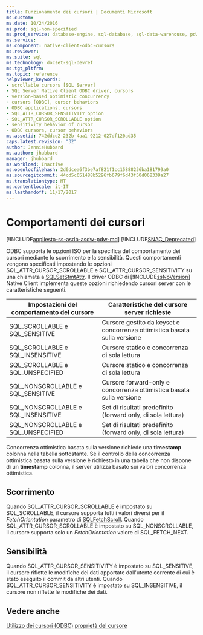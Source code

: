 ```yaml
---
title: Funzionamento dei cursori | Documenti Microsoft
ms.custom: 
ms.date: 10/24/2016
ms.prod: sql-non-specified
ms.prod_service: database-engine, sql-database, sql-data-warehouse, pdw
ms.service: 
ms.component: native-client-odbc-cursors
ms.reviewer: 
ms.suite: sql
ms.technology: docset-sql-devref
ms.tgt_pltfrm: 
ms.topic: reference
helpviewer_keywords:
- scrollable cursors [SQL Server]
- SQL Server Native Client ODBC driver, cursors
- version-based optimistic concurrency
- cursors [ODBC], cursor behaviors
- ODBC applications, cursors
- SQL_ATTR_CURSOR_SENSITIVITY option
- SQL_ATTR_CURSOR_SCROLLABLE option
- sensitivity behavior of cursor
- ODBC cursors, cursor behaviors
ms.assetid: 742ddcd2-232b-4aa1-9212-027df120ad35
caps.latest.revision: "32"
author: JennieHubbard
ms.author: jhubbard
manager: jhubbard
ms.workload: Inactive
ms.openlocfilehash: 2d6dcea6f3be7af821f1cc15888236ba181799a0
ms.sourcegitcommit: 44cd5c651488b5296fb679f6d43f50d068339a27
ms.translationtype: MT
ms.contentlocale: it-IT
ms.lasthandoff: 11/17/2017
---
```

# <a name="cursor-behaviors"></a>Comportamenti dei cursori
[!INCLUDE[appliesto-ss-asdb-asdw-pdw-md](../../includes/appliesto-ss-asdb-asdw-pdw-md.md)]
[!INCLUDE[SNAC_Deprecated](../../includes/snac-deprecated.md)]

  ODBC supporta le opzioni ISO per la specifica del comportamento dei cursori mediante lo scorrimento e la sensibilità. Questi comportamenti vengono specificati impostando le opzioni SQL_ATTR_CURSOR_SCROLLABLE e SQL_ATTR_CURSOR_SENSITIVITY su una chiamata a [SQLSetStmtAttr](../../relational-databases/native-client-odbc-api/sqlsetstmtattr.md). Il driver ODBC di [!INCLUDE[ssNoVersion](../../includes/ssnoversion-md.md)] Native Client implementa queste opzioni richiedendo cursori server con le caratteristiche seguenti.  
  
|Impostazioni del comportamento del cursore|Caratteristiche del cursore server richieste|  
|------------------------------|---------------------------------------------|  
|SQL_SCROLLABLE e SQL_SENSITIVE|Cursore gestito da keyset e concorrenza ottimistica basata sulla versione|  
|SQL_SCROLLABLE e SQL_INSENSITIVE|Cursore statico e concorrenza di sola lettura|  
|SQL_SCROLLABLE e SQL_UNSPECIFIED|Cursore statico e concorrenza di sola lettura|  
|SQL_NONSCROLLABLE e SQL_SENSITIVE|Cursore forward-only e concorrenza ottimistica basata sulla versione|  
|SQL_NONSCROLLABLE e SQL_INSENSITIVE|Set di risultati predefinito (forward only, di sola lettura)|  
|SQL_NONSCROLLABLE e SQL_UNSPECIFIED|Set di risultati predefinito (forward only, di sola lettura)|  
  
 Concorrenza ottimistica basata sulla versione richiede una **timestamp** colonna nella tabella sottostante. Se il controllo della concorrenza ottimistica basata sulla versione è richiesto in una tabella che non dispone di un **timestamp** colonna, il server utilizza basato sui valori concorrenza ottimistica.  
  
## <a name="scrollability"></a>Scorrimento  
 Quando SQL_ATTR_CURSOR_SCROLLABLE è impostato su SQL_SCROLLABLE, il cursore supporta tutti i valori diversi per il *FetchOrientation* parametro di [SQLFetchScroll](../../relational-databases/native-client-odbc-api/sqlfetchscroll.md). Quando SQL_ATTR_CURSOR_SCROLLABLE è impostato su SQL_NONSCROLLABLE, il cursore supporta solo un *FetchOrientation* valore di SQL_FETCH_NEXT.  
  
## <a name="sensitivity"></a>Sensibilità  
 Quando SQL_ATTR_CURSOR_SENSITIVITY è impostato su SQL_SENSITIVE, il cursore riflette le modifiche dei dati apportate dall'utente corrente di cui è stato eseguito il commit da altri utenti. Quando SQL_ATTR_CURSOR_SENSITIVITY è impostato su SQL_INSENSITIVE, il cursore non riflette le modifiche dei dati.  
  
## <a name="see-also"></a>Vedere anche  
 [Utilizzo dei cursori (ODBC)](../../relational-databases/native-client-odbc-cursors/using-cursors-odbc.md) [proprietà del cursore](properties/cursor-properties.md) 
  
  
